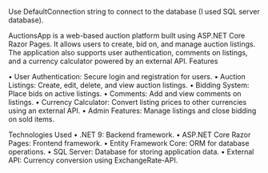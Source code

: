 Use DefaultConnection string to connect to the database (I used SQL server database).

AuctionsApp is a web-based auction platform built using ASP.NET Core Razor Pages. It allows users to create, bid on, and manage auction listings. The application also supports user authentication, comments on listings, and a currency calculator powered by an external API.
Features

•	User Authentication: Secure login and registration for users.
•	Auction Listings: Create, edit, delete, and view auction listings.
•	Bidding System: Place bids on active listings.
•	Comments: Add and view comments on listings.
•	Currency Calculator: Convert listing prices to other currencies using an external API.
•	Admin Features: Manage listings and close bidding on sold items.

Technologies Used
•	.NET 9: Backend framework.
•	ASP.NET Core Razor Pages: Frontend framework.
•	Entity Framework Core: ORM for database operations.
•	SQL Server: Database for storing application data.
•	External API: Currency conversion using ExchangeRate-API.
